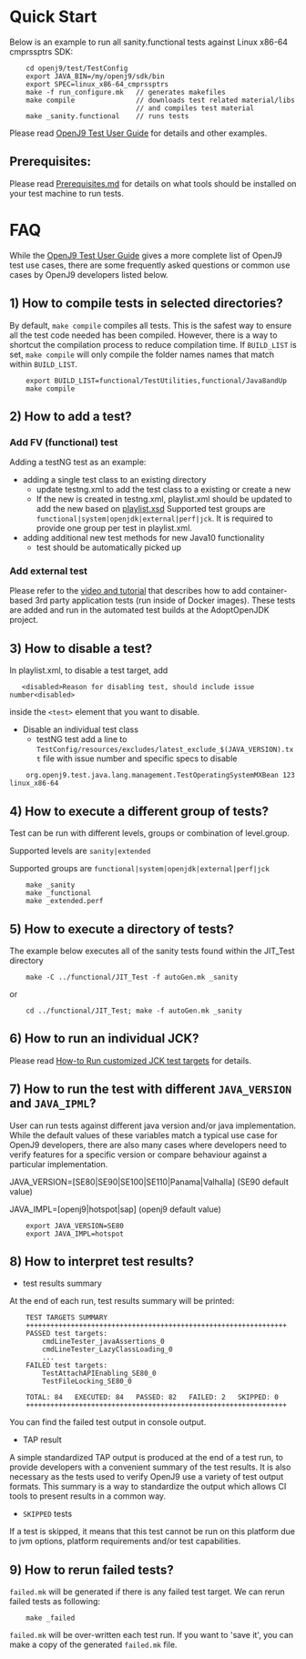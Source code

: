 <!--
Copyright (c) 2016, 2018 IBM Corp. and others

This program and the accompanying materials are made available under
the terms of the Eclipse Public License 2.0 which accompanies this
distribution and is available at https://www.eclipse.org/legal/epl-2.0/
or the Apache License, Version 2.0 which accompanies this distribution and
is available at https://www.apache.org/licenses/LICENSE-2.0.

This Source Code may also be made available under the following
Secondary Licenses when the conditions for such availability set
forth in the Eclipse Public License, v. 2.0 are satisfied: GNU
General Public License, version 2 with the GNU Classpath
Exception [1] and GNU General Public License, version 2 with the
OpenJDK Assembly Exception [2].

[1] https://www.gnu.org/software/classpath/license.html
[2] http://openjdk.java.net/legal/assembly-exception.html

SPDX-License-Identifier: EPL-2.0 OR Apache-2.0 OR GPL-2.0 WITH Classpath-exception-2.0 OR LicenseRef-GPL-2.0 WITH Assembly-exception
-->

# Quick Start

Below is an example to run all sanity.functional tests against 
Linux x86-64 cmprssptrs SDK:

```
    cd openj9/test/TestConfig
    export JAVA_BIN=/my/openj9/sdk/bin
    export SPEC=linux_x86-64_cmprssptrs
    make -f run_configure.mk   // generates makefiles
    make compile               // downloads test related material/libs 
                               // and compiles test material 
    make _sanity.functional    // runs tests
```

Please read [OpenJ9 Test User Guide](./docs/OpenJ9TestUserGuide.md) for
details and other examples.

## Prerequisites:
Please read [Prerequisites.md](./docs/Prerequisites.md) for details on 
what tools should be installed on your test machine to run tests.

# FAQ

While the [OpenJ9 Test User Guide](./docs/OpenJ9TestUserGuide.md) gives
a more complete list of OpenJ9 test use cases, there are some 
frequently asked questions or common use cases by OpenJ9 developers 
listed below.

## 1) How to compile tests in selected directories?

By default, `make compile` compiles all tests. This is the safest way 
to ensure all the test code needed has been compiled. However, there is a 
way to shortcut the compilation process to reduce compilation time. If 
`BUILD_LIST` is set, `make compile` will only compile the folder names 
names that match within `BUILD_LIST`.

```
    export BUILD_LIST=functional/TestUtilities,functional/Java8andUp
    make compile
```

## 2) How to add a test?

### Add FV (functional) test
Adding a testNG test as an example:
- adding a single test class to an existing directory
    - update testng.xml to add the test class to a existing <test> or 
    create a new <test>
    - If the new <test> is created in testng.xml, playlist.xml should 
    be updated to add the new <test> based on [playlist.xsd](./TestConfig/playlist.xsd)
    Supported test groups are `functional|system|openjdk|external|perf|jck`.
    It is required to provide one group per test in playlist.xml.
- adding additional new test methods for new Java10 functionality
    - test should be automatically picked up 

### Add external test
Please refer to the [video and tutorial](https://blog.adoptopenjdk.net/2018/02/adding-third-party-application-tests-adoptopenjdk)
that describes how to add container-based 3rd party application tests 
(run inside of Docker images). These tests are added and run in the 
automated test builds at the AdoptOpenJDK project.

## 3) How to disable a test?
In playlist.xml, to disable a test target, add

 ```
    <disabled>Reason for disabling test, should include issue number<disabled>
 ```
 
inside the `<test>` element that you want to disable.

- Disable an individual test class
    - testNG test
add a line to `TestConfig/resources/excludes/latest_exclude_$(JAVA_VERSION).txt`
 file with issue number and specific specs to disable
```
    org.openj9.test.java.lang.management.TestOperatingSystemMXBean 123 linux_x86-64
```

## 4) How to execute a different group of tests?

Test can be run with different levels, groups or combination of 
level.group.

Supported levels are `sanity|extended`

Supported groups  are `functional|system|openjdk|external|perf|jck`

```
    make _sanity
    make _functional
    make _extended.perf
```

## 5) How to execute a directory of tests?

The example below executes all of the sanity tests found within the 
JIT_Test directory

```
    make -C ../functional/JIT_Test -f autoGen.mk _sanity
```
or 
```
    cd ../functional/JIT_Test; make -f autoGen.mk _sanity
```


## 6) How to run an individual JCK?

Please read [How-to Run customized JCK test targets](https://github.com/AdoptOpenJDK/openjdk-tests/blob/master/jck/README.md) for details.

## 7) How to run the test with different `JAVA_VERSION` and `JAVA_IPML`?

User can run tests against different java version and/or java 
implementation. While the default values of these variables match a 
typical use case for OpenJ9 developers, there are also many cases 
where developers need to verify features for a specific version or 
compare behaviour against a particular implementation.

JAVA_VERSION=[SE80|SE90|SE100|SE110|Panama|Valhalla] (SE90 default value)

JAVA_IMPL=[openj9|hotspot|sap] (openj9 default value)

```
    export JAVA_VERSION=SE80
    export JAVA_IMPL=hotspot
```

## 8) How to interpret test results?
- test results summary

At the end of each run, test results summary will be printed:

```
    TEST TARGETS SUMMARY
    ++++++++++++++++++++++++++++++++++++++++++++++++++++++++++++++++
    PASSED test targets:
        cmdLineTester_javaAssertions_0
        cmdLineTester_LazyClassLoading_0
        ...
    FAILED test targets:
        TestAttachAPIEnabling_SE80_0
        TestFileLocking_SE80_0

    TOTAL: 84   EXECUTED: 84   PASSED: 82   FAILED: 2   SKIPPED: 0
    ++++++++++++++++++++++++++++++++++++++++++++++++++++++++++++++++
```

You can find the failed test output in console output.

- TAP result

A simple standardized TAP output is produced at the end of a test run, 
to provide developers with a convenient summary of the test results. 
It is also necessary as the tests used to verify OpenJ9 use a variety 
of test output formats. This summary is a way to standardize the output
which allows CI tools to present results in a common way.

- `SKIPPED` tests

If a test is skipped, it means that this test cannot be run on this 
platform due to jvm options, platform requirements and/or test 
capabilities.

## 9) How to rerun failed tests?

`failed.mk` will be generated if there is any failed test target.
We can rerun failed tests as following:

```
    make _failed
```

`failed.mk` will be over-written each test run. If you want to 
'save it', you can make a copy of the generated `failed.mk` file.


